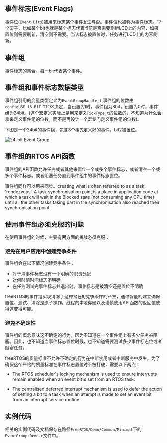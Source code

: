 ## 事件标志(Event Flags)

事件位(`Event Bits`)被用来标志某个事件发生与否。事件位也被称为事件标志。举个栗子，比如某个bit也就是某个标志代表当前是否需要刷新LCD上的内容，如果置位则需要刷新，清空则不需要。当该标志被置位时，任务进行LCD上的内容刷新。

## 事件组

事件标志的集合。每一bit代表某个事件。

## 事件组和事件标志数据类型

事件组引用的变量类型定义为`EventGroupHandle_t`,事件组的位数由`configUSE_16_BIT_TICKS`决定，当设置为1时，事件组为8bit，设置为0时，事件组为24bit。(这个宏定义实际上是用来定义`TickType_t`的位数的，不知道为什么会拿来定义事件组的位数，而不是再设计一个宏专门定义事件组的位数)。

下图是一个24bit的事件组，包含3个事先定义好的事件，bit2被置位。

![24-bit Event Group](http://www.freertos.org/24-bit-event-group.gif)

## 事件组的RTOS API函数

事件组的API函数允许任务或者其他来置位一个或多个事件标志，或者清空一个或多个事件标志。或者阻塞任务直到事件组中的事件标志置位。

事件组同样可以用来同步。creating what is often referred to as a task 'rendezvous'. A task synchronisation point is a place in application code at which a task will wait in the Blocked state (not consuming any CPU time) until all the other tasks taking part in the synchronisation also reached their synchronisation point.

## 使用事件组必须克服的问题

在使用事件组的时候，主要有两方面的挑战必须克服：

### 避免在用户应用中创建竞争条件

事件组会在以下情况创建竞争条件：

- 对于清事件标志没有一个明确的职责分配
- 对何时清时间标志不明确
- 在任务测试完事件标志并退出时，事件标志是被清空还是置位不明确

freeRTOS的事件组实现消除了这种潜在的竞争条件的产生，通过智能的建立确保置位、测试、清除是原子操作。线程的本地存储以及谨慎使用API函数的返回值使得这变得可能。

### 避免不确定性

事件组的概念意味这不确定的行为，因为不知道在一个事件组上有多少任务被阻塞。因此，也不知道当事件标志置位时候，也不知道需要测试多少事件标志位或者阻塞任务。

freeRTOS的质量标准不允许不确定的行为在中断禁用或者中断服务中发生。为了确保这个严格的质量标准在事件标志置位时不被打破，需要以下两点：

- The RTOS scheduler's locking mechanism is used to ensure interrupts remain enabled when an event bit is set from an RTOS task.

- The centralised deferred interrupt mechanism is used to defer the action of setting a bit to a task when an attempt is made to set an event bit from an interrupt service routine.

## 实例代码

相关的实例代码及文档保存在路径`FreeRTOS/Demo/Common/Minimal`下的`EventGroupsDemo.c`文件中。
